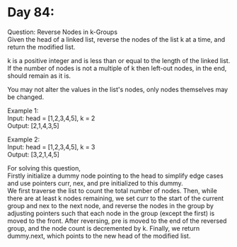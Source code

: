 # Day 84:
Question: Reverse Nodes in k-Groups<br/>
Given the head of a linked list, reverse the nodes of the list k at a time, and return the modified list.<br/>

k is a positive integer and is less than or equal to the length of the linked list. If the number of nodes is not a multiple of k then left-out nodes, in the end, should remain as it is.<br/>

You may not alter the values in the list's nodes, only nodes themselves may be changed.<br/>

Example 1:<br/>
Input: head = [1,2,3,4,5], k = 2<br/>
Output: [2,1,4,3,5]<br/>

Example 2:<br/>
Input: head = [1,2,3,4,5], k = 3<br/>
Output: [3,2,1,4,5]<br/>
 


For solving this question,<br/>
Firstly initialize a dummy node pointing to the head to simplify edge cases and use pointers curr, nex, and pre initialized to this dummy. <br/>
We first traverse the list to count the total number of nodes. Then, while there are at least k nodes remaining, we set curr to the start of the current group and nex to the next node, and reverse the nodes in the group by adjusting pointers such that each node in the group (except the first) is moved to the front. After reversing, pre is moved to the end of the reversed group, and the node count is decremented by k. Finally, we return dummy.next, which points to the new head of the modified list.<br/>